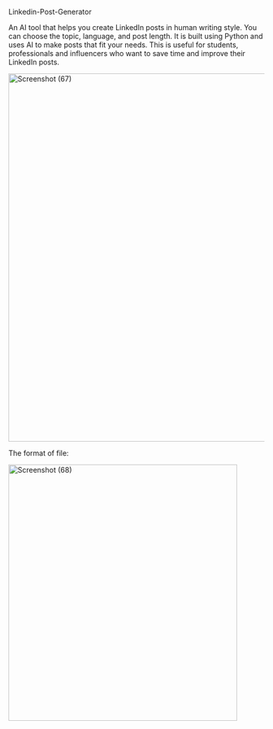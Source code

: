 Linkedin-Post-Generator

An AI tool that helps you create LinkedIn posts in human writing style. You can choose the topic, language, and post length. It is built using Python and uses AI to make posts that fit your needs. This is useful for students, professionals and influencers who want to save time and improve their LinkedIn posts.

<img width="1603" height="724" alt="Screenshot (67)" src="https://github.com/user-attachments/assets/e64e4e9e-d511-48bb-873b-c9c4001df9f4" />

The format of file:

<img width="450" height="504" alt="Screenshot (68)" src="https://github.com/user-attachments/assets/8e1bc531-b714-46a0-aed9-fd185f190fbb" />

